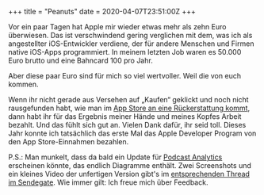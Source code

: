 +++
title = "Peanuts"
date = 2020-04-07T23:51:00Z
+++


Vor ein paar Tagen hat Apple mir wieder etwas mehr als zehn Euro überwiesen. Das ist verschwindend gering verglichen mit dem, was ich als angestellter iOS-Entwickler verdiene, der für andere Menschen und Firmen native iOS-Apps programmiert. In meinem letzten Job waren es 50.000 Euro brutto und eine Bahncard 100 pro Jahr.

Aber diese paar Euro sind für mich so viel wertvoller. Weil die von euch kommen.

Wenn ihr nicht gerade aus Versehen auf „Kaufen“ geklickt und noch nicht rausgefunden habt, wie man im [App Store an eine Rückerstattung kommt](https://support.apple.com/de-de/HT204084), dann habt ihr für das Ergebnis meiner Hände und meines Kopfes Arbeit bezahlt. Und das fühlt sich gut an. Vielen Dank dafür, ihr seid toll. Dieses Jahr konnte ich tatsächlich das erste Mal das Apple Developer Program von den App Store-Einnahmen bezahlen.

P.S.: Man munkelt, dass da bald ein Update für [Podcast Analytics](https://bullenscheisse.de/podcastanalytics/) erscheinen könnte, das endlich Diagramme enthält. Zwei Screenshots und ein kleines Video der unfertigen Version gibt's im [entsprechenden Thread im Sendegate](https://sendegate.de/t/podcast-analytics-fuer-dein-iphone-und-ipad/9114/40). Wie immer gilt: Ich freue mich über Feedback.
